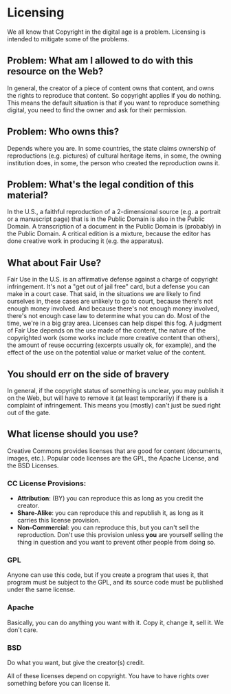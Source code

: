 # Licensing

We all know that Copyright in the digital age is a problem. Licensing is intended to mitigate some of the problems.

## Problem: What am I allowed to do with this resource on the Web?
In general, the creator of a piece of content owns that content, and owns the rights to reproduce that content. So copyright applies if you do nothing. This means the default situation is that if you want to reproduce something digital, you need to find the owner and ask for their permission.

## Problem: Who owns this?
Depends where you are. In some countries, the state claims ownership of reproductions (e.g. pictures) of cultural heritage items, in some, the owning institution does, in some, the person who created the reproduction owns it.

## Problem: What's the legal condition of this material?
In the U.S., a faithful reproduction of a 2-dimensional source (e.g. a portrait or a manuscript page) that is in the Public Domain is also in the Public Domain. A transcription of a document in the Public Domain is (probably) in the Public Domain. A critical edition is a mixture, because the editor has done creative work in producing it (e.g. the apparatus).

## What about Fair Use?
Fair Use in the U.S. is an affirmative defense against a charge of copyright infringement. It's not a "get out of jail free" card, but a defense you can make in a court case. That said, in the situations we are likely to find ourselves in, these cases are unlikely to go to court, because there's not enough money involved. And because there's not enough money involved, there's not enough case law to determine what you can do. Most of the time, we're in a big gray area. Licenses can help dispel this fog. A judgment of Fair Use depends on the use made of the content, the nature of the copyrighted work (some works include more creative content than others), the amount of reuse occurring (excerpts usually ok, for example), and the effect of the use on the potential value or market value of the content.

## You should err on the side of bravery
In general, if the copyright status of something is unclear, you may publish it on the Web, but will have to remove it (at least temporarily) if there is a complaint of infringement. This means you (mostly) can't just be sued right out of the gate.

## What license should you use?
Creative Commons provides licenses that are good for content (documents, images, etc.). Popular code licenses are the GPL, the Apache License, and the BSD Licenses.

### CC License Provisions:
 * **Attribution**: (BY) you can reproduce this as long as you credit the creator.
 * **Share-Alike**: you can reproduce this and republish it, as long as it carries this license provision.
 * **Non-Commercial**: you can reproduce this, but you can't sell the reproduction. Don't use this provision unless **you** are yourself selling the thing in question and you want to prevent other people from doing so.

### GPL
Anyone can use this code, but if you create a program that uses it, that program must be subject to the GPL, and its source code must be published under the same license.

### Apache
Basically, you can do anything you want with it. Copy it, change it, sell it. We don't care.

### BSD
Do what you want, but give the creator(s) credit.

All of these licenses depend on copyright. You have to have rights over something before you can license it.
